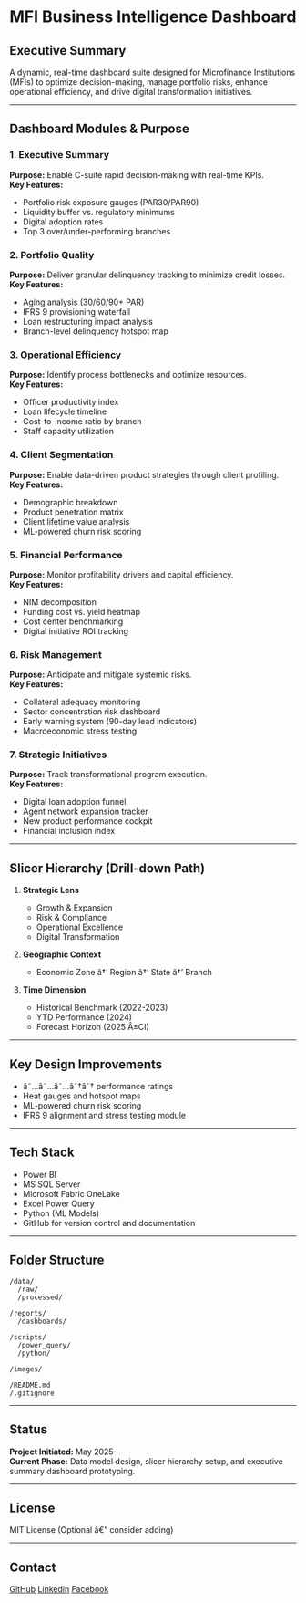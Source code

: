 
# MFI Business Intelligence Dashboard

## Executive Summary
A dynamic, real-time dashboard suite designed for Microfinance Institutions (MFIs) to optimize decision-making, manage portfolio risks, enhance operational efficiency, and drive digital transformation initiatives.

---

## Dashboard Modules & Purpose

### 1. Executive Summary
**Purpose:** Enable C-suite rapid decision-making with real-time KPIs.  
**Key Features:**
- Portfolio risk exposure gauges (PAR30/PAR90)
- Liquidity buffer vs. regulatory minimums
- Digital adoption rates
- Top 3 over/under-performing branches

### 2. Portfolio Quality
**Purpose:** Deliver granular delinquency tracking to minimize credit losses.  
**Key Features:**
- Aging analysis (30/60/90+ PAR)
- IFRS 9 provisioning waterfall
- Loan restructuring impact analysis
- Branch-level delinquency hotspot map

### 3. Operational Efficiency
**Purpose:** Identify process bottlenecks and optimize resources.  
**Key Features:**
- Officer productivity index
- Loan lifecycle timeline
- Cost-to-income ratio by branch
- Staff capacity utilization

### 4. Client Segmentation
**Purpose:** Enable data-driven product strategies through client profiling.  
**Key Features:**
- Demographic breakdown
- Product penetration matrix
- Client lifetime value analysis
- ML-powered churn risk scoring

### 5. Financial Performance
**Purpose:** Monitor profitability drivers and capital efficiency.  
**Key Features:**
- NIM decomposition
- Funding cost vs. yield heatmap
- Cost center benchmarking
- Digital initiative ROI tracking

### 6. Risk Management
**Purpose:** Anticipate and mitigate systemic risks.  
**Key Features:**
- Collateral adequacy monitoring
- Sector concentration risk dashboard
- Early warning system (90-day lead indicators)
- Macroeconomic stress testing

### 7. Strategic Initiatives
**Purpose:** Track transformational program execution.  
**Key Features:**
- Digital loan adoption funnel
- Agent network expansion tracker
- New product performance cockpit
- Financial inclusion index

---

## Slicer Hierarchy (Drill-down Path)

1. **Strategic Lens**
   - Growth & Expansion
   - Risk & Compliance
   - Operational Excellence
   - Digital Transformation

2. **Geographic Context**
   - Economic Zone â†’ Region â†’ State â†’ Branch

3. **Time Dimension**
   - Historical Benchmark (2022-2023)
   - YTD Performance (2024)
   - Forecast Horizon (2025 Â±CI)

---

## Key Design Improvements
- â˜…â˜…â˜…â˜†â˜† performance ratings
- Heat gauges and hotspot maps
- ML-powered churn risk scoring
- IFRS 9 alignment and stress testing module

---

## Tech Stack
- Power BI
- MS SQL Server
- Microsoft Fabric OneLake
- Excel Power Query
- Python (ML Models)
- GitHub for version control and documentation

---

## Folder Structure

```
/data/
  /raw/
  /processed/
  
/reports/
  /dashboards/

/scripts/
  /power_query/
  /python/

/images/

/README.md
/.gitignore
```

---

## Status
**Project Initiated:** May 2025  
**Current Phase:** Data model design, slicer hierarchy setup, and executive summary dashboard prototyping.

---

## License
MIT License (Optional â€” consider adding)

---

## Contact
[GitHub](https://github.com/arkarpro)
[Linkedin](https://www.linkedin.com/in/arkar-linn-datapro/)
[Facebook](https://www.facebook.com/arkar.linn.ceo/)

